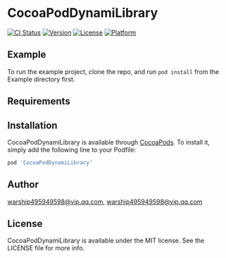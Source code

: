 # CocoaPodDynamiLibrary

[![CI Status](https://img.shields.io/travis/warship495949598@vip.qq.com/CocoaPodDynamiLibrary.svg?style=flat)](https://travis-ci.org/warship495949598@vip.qq.com/CocoaPodDynamiLibrary)
[![Version](https://img.shields.io/cocoapods/v/CocoaPodDynamiLibrary.svg?style=flat)](https://cocoapods.org/pods/CocoaPodDynamiLibrary)
[![License](https://img.shields.io/cocoapods/l/CocoaPodDynamiLibrary.svg?style=flat)](https://cocoapods.org/pods/CocoaPodDynamiLibrary)
[![Platform](https://img.shields.io/cocoapods/p/CocoaPodDynamiLibrary.svg?style=flat)](https://cocoapods.org/pods/CocoaPodDynamiLibrary)

## Example

To run the example project, clone the repo, and run `pod install` from the Example directory first.

## Requirements

## Installation

CocoaPodDynamiLibrary is available through [CocoaPods](https://cocoapods.org). To install
it, simply add the following line to your Podfile:

```ruby
pod 'CocoaPodDynamiLibrary'
```

## Author

warship495949598@vip.qq.com, warship495949598@vip.qq.com

## License

CocoaPodDynamiLibrary is available under the MIT license. See the LICENSE file for more info.
